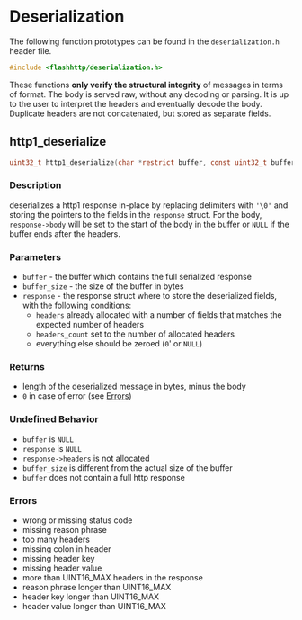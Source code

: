 # Deserialization

The following function prototypes can be found in the `deserialization.h` header file.

```c
#include <flashhttp/deserialization.h>
```

These functions **only verify the structural integrity** of messages in terms of format. The body is served raw, without any decoding or parsing. It is up to the user to interpret the headers and eventually decode the body. Duplicate headers are not concatenated, but stored as separate fields.

## http1_deserialize

```c
uint32_t http1_deserialize(char *restrict buffer, const uint32_t buffer_size, http_response_t *const restrict response);
```

### Description
deserializes a http1 response in-place by replacing delimiters with `'\0'` and storing the pointers to the fields in the `response` struct. For the body, `response->body` will be set to the start of the body in the buffer or `NULL` if the buffer ends after the headers.

### Parameters
  - `buffer` - the buffer which contains the full serialized response
  - `buffer_size` - the size of the buffer in bytes
  - `response` - the response struct where to store the deserialized fields, with the following conditions:
    - `headers` already allocated with a number of fields that matches the expected number of headers
    - `headers_count` set to the number of allocated headers
    - everything else should be zeroed (`0`' or `NULL`)

### Returns
  - length of the deserialized message in bytes, minus the body
  - `0` in case of error (see [Errors](#errors))

### Undefined Behavior
  - `buffer` is `NULL`
  - `response` is `NULL`
  - `response->headers` is not allocated
  - `buffer_size` is different from the actual size of the buffer
  - `buffer` does not contain a full http response

### Errors
  - wrong or missing status code
  - missing reason phrase
  - too many headers
  - missing colon in header
  - missing header key
  - missing header value
  - more than UINT16_MAX headers in the response
  - reason phrase longer than UINT16_MAX
  - header key longer than UINT16_MAX
  - header value longer than UINT16_MAX